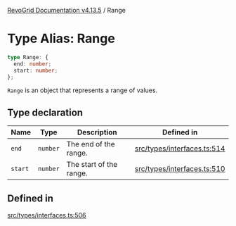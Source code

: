 [RevoGrid Documentation v4.13.5](README.md) / Range

# Type Alias: Range

```ts
type Range: {
  end: number;
  start: number;
};
```

`Range` is an object that represents a range of values.

## Type declaration

| Name | Type | Description | Defined in |
| ------ | ------ | ------ | ------ |
| `end` | `number` | The end of the range. | [src/types/interfaces.ts:514](https://github.com/revolist/revogrid/blob/f32590b4b251a55e7610f26e48cd67947bdd6441/src/types/interfaces.ts#L514) |
| `start` | `number` | The start of the range. | [src/types/interfaces.ts:510](https://github.com/revolist/revogrid/blob/f32590b4b251a55e7610f26e48cd67947bdd6441/src/types/interfaces.ts#L510) |

## Defined in

[src/types/interfaces.ts:506](https://github.com/revolist/revogrid/blob/f32590b4b251a55e7610f26e48cd67947bdd6441/src/types/interfaces.ts#L506)
